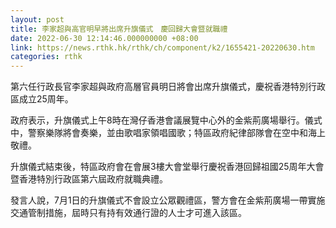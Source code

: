 ```yaml
---
layout: post
title: 李家超與高官明早將出席升旗儀式　慶回歸大會暨就職禮
date: 2022-06-30 12:14:46.000000000 +08:00
link: https://news.rthk.hk/rthk/ch/component/k2/1655421-20220630.htm
categories: rthk
---
```


第六任行政長官李家超與政府高層官員明日將會出席升旗儀式，慶祝香港特別行政區成立25周年。
      
政府表示，升旗儀式上午8時在灣仔香港會議展覽中心外的金紫荊廣場舉行。儀式中，警察樂隊將會奏樂，並由歌唱家領唱國歌；特區政府紀律部隊會在空中和海上敬禮。
      
升旗儀式結束後，特區政府會在會展3樓大會堂舉行慶祝香港回歸祖國25周年大會暨香港特別行政區第六屆政府就職典禮。
      
發言人說，7月1日的升旗儀式不會設立公眾觀禮區，警方會在金紫荊廣場一帶實施交通管制措施，屆時只有持有效通行證的人士才可進入該區。

